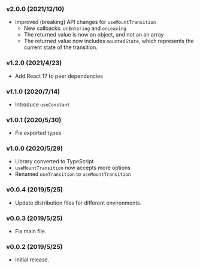 ### v2.0.0 (2021/12/10)

- Improved (breaking) API changes for `useMountTransition`
  - New callbacks: `onEntering` and `onLeaving`
  - The returned value is now an object, and not an an array
  - The returned value now includes `mountedState`, which represents the current state of the
    transition.

### v1.2.0 (2021/4/23)

- Add React 17 to peer dependencies

### v1.1.0 (2020/7/14)

- Introduce `useConstant`

### v1.0.1 (2020/5/30)

- Fix exported types

### v1.0.0 (2020/5/29)

- Library converted to TypeScript
- `useMountTransition` now accepts more options
- Renamed `useTransition` to `useMountTransition`

### v0.0.4 (2019/5/25)

- Update distribution files for different environments.

### v0.0.3 (2019/5/25)

- Fix main file.

### v0.0.2 (2019/5/25)

- Initial release.